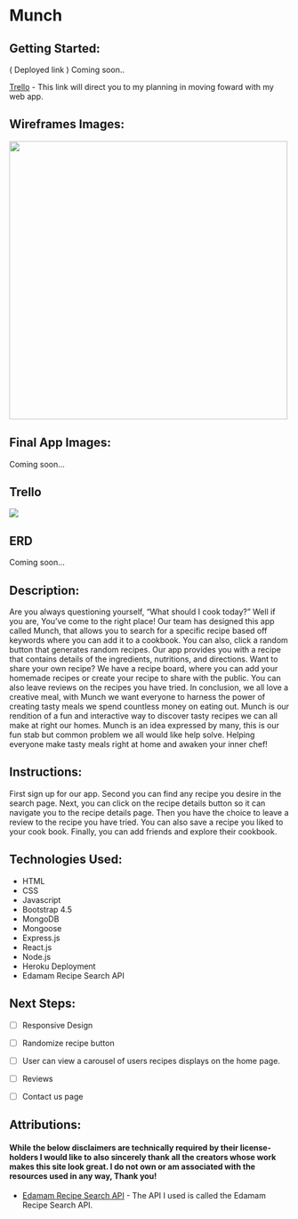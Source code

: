 # Munch

## Getting Started:
( Deployed link ) Coming soon..

<a href="https://trello.com/b/3Z1qAtou/munch-app">Trello</a> - This link will direct you to my planning in moving foward with my web app.


## Wireframes Images:

<img src="https://i.imgur.com/7adJ3xa.png" height="500px">


## Final App Images:

Coming soon...


## Trello

<img src="https://i.imgur.com/BOsD79S.png"/>

## ERD

Coming soon...

## Description:

Are you always questioning yourself, “What should I cook today?”  Well if you are,
You’ve come to the right place!
Our team has designed this app called Munch, that allows you to search for a specific recipe based off keywords where you can add it to a cookbook. You can also, click a random button that generates random recipes.
Our app provides you with a recipe that contains details of the ingredients, nutritions, and directions.
Want to share your own recipe? We have a recipe board, where you can add your homemade recipes or create your recipe to share with the public.
You can also leave reviews on the recipes you have tried. In conclusion, we all love a creative meal, with Munch we want everyone to harness the power of creating tasty meals we spend countless money on eating out. Munch is our rendition of a fun and interactive way to discover tasty recipes we can all make at right our homes. Munch is an idea expressed by many, this is our fun stab but common problem we all would like help solve. Helping everyone make tasty meals right at home and awaken your inner chef!



## Instructions:

First sign up for our app. Second you can find any recipe you desire in the search page. Next, you can click on the recipe details button so it can navigate you to the recipe details page. Then you have the choice to leave a review to the recipe you have tried. You can also save a recipe you liked to your cook book. Finally, you can add friends and explore their cookbook.



## Technologies Used:

- HTML
- CSS
- Javascript
- Bootstrap 4.5
- MongoDB
- Mongoose
- Express.js
- React.js
- Node.js
- Heroku Deployment
- Edamam Recipe Search API


## Next Steps:

- [ ] Responsive Design
- [ ] Randomize recipe button
- [ ] User can view a carousel of users recipes displays on the home page.
- [ ] Reviews
- [ ] Contact us page


## Attributions:

#### While the below disclaimers are technically required by their license-holders I would like to also sincerely thank all the creators whose work makes this site look great. I do not own or am associated with the resources used in any way, Thank you!

- <a href="https://developer.edamam.com/edamam-recipe-api">Edamam Recipe Search API</a> - The API I used is called the Edamam  Recipe Search API.